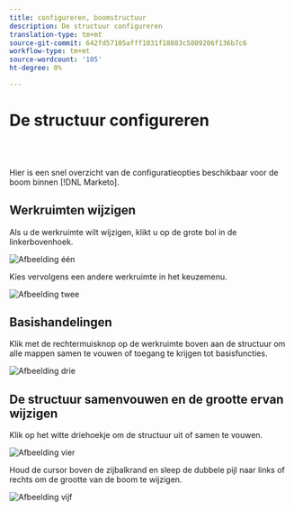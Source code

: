 ```yaml
---
title: configureren, boomstructuur
description: De structuur configureren
translation-type: tm+mt
source-git-commit: 642fd57105afff1031f18883c5809206f136b7c6
workflow-type: tm+mt
source-wordcount: '105'
ht-degree: 0%

---
```



# De structuur configureren

<br> 

Hier is een snel overzicht van de configuratieopties beschikbaar voor de boom binnen [!DNL Marketo].

## Werkruimten wijzigen

Als u de werkruimte wilt wijzigen, klikt u op de grote bol in de linkerbovenhoek.

![Afbeelding één](/help/sky/assets/tree/configuring-the-tree/configuring-the-tree-1.png)

Kies vervolgens een andere werkruimte in het keuzemenu.

![Afbeelding twee](/help/sky/assets/tree/configuring-the-tree/configuring-the-tree-2.png)

## Basishandelingen

Klik met de rechtermuisknop op de werkruimte boven aan de structuur om alle mappen samen te vouwen of toegang te krijgen tot basisfuncties.

![Afbeelding drie](/help/sky/assets/tree/configuring-the-tree/configuring-the-tree-3.png)

## De structuur samenvouwen en de grootte ervan wijzigen

Klik op het witte driehoekje om de structuur uit of samen te vouwen.

![Afbeelding vier](/help/sky/assets/tree/configuring-the-tree/configuring-the-tree-4.png)

Houd de cursor boven de zijbalkrand en sleep de dubbele pijl naar links of rechts om de grootte van de boom te wijzigen.

![Afbeelding vijf](/help/sky/assets/tree/configuring-the-tree/configuring-the-tree-5.png)
